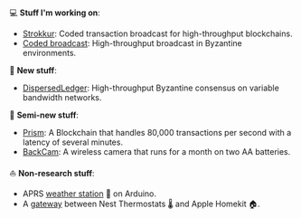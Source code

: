 💻 __Stuff I'm working on__:

- [Strokkur](https://arxiv.org/abs/2205.01797): Coded transaction broadcast for high-throughput blockchains.
- [Coded broadcast](https://dl.acm.org/doi/pdf/10.1145/3548606.3563494): High-throughput broadcast in Byzantine environments.

📆 __New stuff__:

- [DispersedLedger](https://github.com/yangl1996/dispersed-ledger): High-throughput Byzantine consensus on variable bandwidth networks.

🚜 __Semi-new stuff__:

- [Prism](https://github.com/yangl1996/prism-rust): A Blockchain that handles 80,000 transactions per second with a latency of several minutes.
- [BackCam](https://github.com/cjosephson/backcam): A wireless camera that runs for a month on two AA batteries.

⛵️ __Non-research stuff__:

- APRS [weather station](https://github.com/yangl1996/aprswxbox) 🌈 on Arduino.
- A [gateway](https://github.com/yangl1996/nesthub) between Nest Thermostats 🌡️ and Apple Homekit 🏠.
